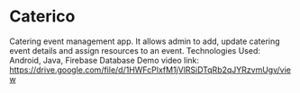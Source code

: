 # Caterico
Catering event management app. It allows admin to add, update catering event details and assign resources to an event.
Technologies Used: Android, Java, Firebase Database
Demo video link: https://drive.google.com/file/d/1HWFcPlxfM1jVlRSiDTqRb2qJYRzvmUgv/view
